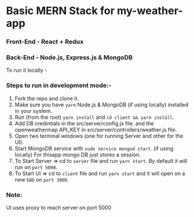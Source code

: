 # Basic MERN Stack for my-weather-app

### Front-End - React + Redux

### Back-End - Node.js, Express.js & MongoDB

To run it locally -

### Steps to run in development mode:-

1. Fork the repo and clone it.
2. Make sure you have `yarn` Node.js & MongoDB (if using locally) installed in your system.
3. Run (from the root) `yarn install` and `cd client && yarn install`.
4. Add DB credintials in the src/server/config.js file. and the openweathermap API_KEY in src/server/controllers/weather.js file.
5. Open two terminal windows (one for running Server and other for the UI).
6. Start MongoDB service with `sudo service mongod start`. (if using locally) For thisapp mongo DB just stores a session.
7. To Start Server => cd to `server` file and run `yarn start`. By default it will run on `port 5000`.
8. To Start UI => cd to `client` file and run `yarn start` and it will open on a new tab on `port 3000`.

### Note: 
  UI uses proxy to reach server on port 5000



